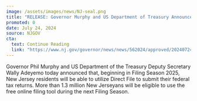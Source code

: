 ```yaml
---
image: /assets/images/news/NJ-seal.png
title: "RELEASE: Governor Murphy and US Department of Treasury Announce New Jersey will Join IRS Direct File"
promoted: 0
date: July 24, 2024
source: NJGOV
cta:
  text: Continue Reading
  link: "https://www.nj.gov/governor/news/news/562024/approved/20240724a.shtml"
---
```


Governor Phil Murphy and US Department of the Treasury Deputy Secretary Wally Adeyemo today announced that, beginning in Filing Season 2025, New Jersey residents will be able to utilize Direct File to submit their federal tax returns. More than 1.3 million New Jerseyans will be eligible to use the free online filing tool during the next Filing Season.
